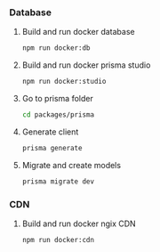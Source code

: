 ### Database

1. Build and run docker database

    ```bash
    npm run docker:db
    ```

2. Build and run docker prisma studio

    ```bash
    npm run docker:studio
    ```

3. Go to prisma folder

    ```bash
    cd packages/prisma
    ```

4. Generate client

    ```bash
    prisma generate
    ```

5. Migrate and create models

    ```bash
    prisma migrate dev
    ```

### CDN

1. Build and run docker ngix CDN

    ```bash
    npm run docker:cdn
    ```
